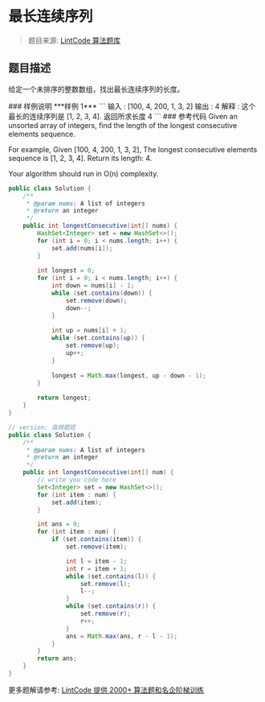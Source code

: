 # 最长连续序列
 > 题目来源: [LintCode 算法题库](https://www.lintcode.com/problem/longest-consecutive-sequence/?utm_source=sc-github-wzz)
 ## 题目描述
 <p>给定一个未排序的整数数组，找出最长连续序列的长度。</p>
 ### 样例说明
 ***样例 1***
```
输入 : [100, 4, 200, 1, 3, 2]
输出 : 4
解释 : 这个最长的连续序列是 [1, 2, 3, 4]. 返回所求长度 4
```
 ### 参考代码
 Given an unsorted array of integers, find the length of the longest consecutive elements sequence.

For example,
Given [100, 4, 200, 1, 3, 2],
The longest consecutive elements sequence is [1, 2, 3, 4]. Return its length: 4.

Your algorithm should run in O(n) complexity.
```java
public class Solution {
    /**
     * @param nums: A list of integers
     * @return an integer
     */
    public int longestConsecutive(int[] nums) {
        HashSet<Integer> set = new HashSet<>();
        for (int i = 0; i < nums.length; i++) {
            set.add(nums[i]);
        }
        
        int longest = 0;
        for (int i = 0; i < nums.length; i++) {
            int down = nums[i] - 1;
            while (set.contains(down)) {
                set.remove(down);
                down--;
            }
            
            int up = nums[i] + 1;
            while (set.contains(up)) {
                set.remove(up);
                up++;
            }
            
            longest = Math.max(longest, up - down - 1);
        }
        
        return longest;
    }
}

// version: 高频题班
public class Solution {
    /**
     * @param nums: A list of integers
     * @return an integer
     */
    public int longestConsecutive(int[] num) {
        // write you code here
        Set<Integer> set = new HashSet<>();
        for (int item : num) {
            set.add(item);
        }

        int ans = 0;
        for (int item : num) {
            if (set.contains(item)) {
                set.remove(item);

                int l = item - 1;
                int r = item + 1;
                while (set.contains(l)) {
                    set.remove(l);
                    l--;
                }
                while (set.contains(r)) {
                    set.remove(r);
                    r++;
                }
                ans = Math.max(ans, r - l - 1);
            }
        }
        return ans;
    }
}
```
 更多题解请参考: [LintCode 提供 2000+ 算法题和名企阶梯训练](https://www.lintcode.com/problem/?utm_source=sc-github-wzz)